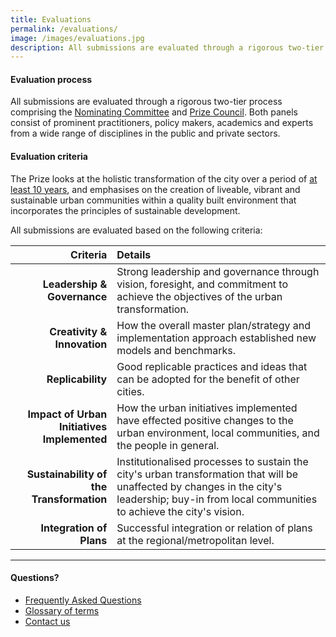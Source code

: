 ```yaml
---
title: Evaluations
permalink: /evaluations/
image: /images/evaluations.jpg
description: All submissions are evaluated through a rigorous two-tier process comprising the Nominating Committee and Prize Council.
---
```


#### **Evaluation process**

All submissions are evaluated through a rigorous two-tier process comprising the [Nominating Committee](/nominating-committee/) and [Prize Council](/prize-council/). Both panels consist of prominent practitioners, policy makers, academics and experts from a wide range of disciplines in the public and private sectors.

#### **Evaluation criteria**

The Prize looks at the holistic transformation of the city over a period of <u>at least 10 years</u>, and emphasises on the creation of liveable, vibrant and sustainable urban communities within a quality built environment that incorporates the principles of sustainable development.

All submissions are evaluated based on the following criteria:

| Criteria | Details |
|---:|:---|
| **Leadership & Governance** | Strong leadership and governance through vision, foresight, and commitment to achieve the objectives of the urban transformation. |
| **Creativity & Innovation** | How the overall master plan/strategy and implementation approach established new models and benchmarks. |
| **Replicability** | Good replicable practices and ideas that can be adopted for the benefit of other cities. |
| **Impact of Urban Initiatives Implemented** | How the urban initiatives implemented have effected positive changes to the urban environment, local communities, and the people in general. |
| **Sustainability of the Transformation** | Institutionalised processes to sustain the city's urban transformation that will be unaffected by changes in the city's leadership; buy-in from local communities to achieve the city's vision. |
| **Integration of Plans** | Successful integration or relation of plans at the regional/metropolitan level. |

---

#### **Questions?**

- [Frequently Asked Questions](/faq/)
- [Glossary of terms](/glossary/)
- [Contact us](/feedback/)

